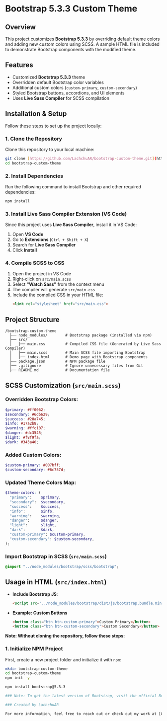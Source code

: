 # Bootstrap 5.3.3 Custom Theme

## Overview

This project customizes **Bootstrap 5.3.3** by overriding default theme colors and adding new custom colors using SCSS. A sample HTML file is included to demonstrate Bootstrap components with the modified theme.

## Features

- Customized **Bootstrap 5.3.3** theme
- Overridden default Bootstrap color variables
- Additional custom colors (`custom-primary`, `custom-secondary`)
- Styled Bootstrap buttons, accordions, and UI elements
- Uses **Live Sass Compiler** for SCSS compilation

## Installation & Setup

Follow these steps to set up the project locally:

### 1. Clone the Repository

Clone this repository to your local machine:

```bash
git clone [https://github.com/LachchuAR/bootstrap-custom-theme.git](https://github.com/LachchuAR/custom-bootstrap-theme.git)
cd bootstrap-custom-theme
```

### 2. Install Dependencies

Run the following command to install Bootstrap and other required dependencies:

```bash
npm install
```

### 3. Install Live Sass Compiler Extension (VS Code)

Since this project uses **Live Sass Compiler**, install it in VS Code:

1. Open **VS Code**
2. Go to **Extensions** (`Ctrl + Shift + X`)
3. Search for **Live Sass Compiler**
4. Click **Install**

### 4. Compile SCSS to CSS

1. Open the project in VS Code
2. Right-click on `src/main.scss`
3. Select **"Watch Sass"** from the context menu
4. The compiler will generate `src/main.css`
5. Include the compiled CSS in your HTML file:
   ```html
   <link rel="stylesheet" href="src/main.css">
   ```

## Project Structure

```
/bootstrap-custom-theme
  ├── node_modules/        # Bootstrap package (installed via npm)
  ├── src/                
  │   ├── main.css         # Compiled CSS file (Generated by Live Sass Compiler)
  │   ├── main.scss        # Main SCSS file importing Bootstrap
  │   ├── index.html       # Demo page with Bootstrap components
  ├── package.json         # NPM package file
  ├── .gitignore           # Ignore unnecessary files from Git
  ├── README.md            # Documentation file
```

## SCSS Customization (`src/main.scss`)

### Overridden Bootstrap Colors:

```scss
$primary: #ff0062;
$secondary: #6db629;
$success: #28a745;
$info: #17a2b8;
$warning: #ffc107;
$danger: #dc3545;
$light: #f8f9fa;
$dark: #343a40;
```

### Added Custom Colors:

```scss
$custom-primary: #007bff;
$custom-secondary: #6c757d;
```

### Updated Theme Colors Map:

```scss
$theme-colors: (
  "primary":    $primary,
  "secondary":  $secondary,
  "success":    $success,
  "info":       $info,
  "warning":    $warning,
  "danger":     $danger,
  "light":      $light,
  "dark":       $dark,
  "custom-primary": $custom-primary,
  "custom-secondary": $custom-secondary,
);
```

### Import Bootstrap in SCSS (`src/main.scss`)

```scss
@import "../node_modules/bootstrap/scss/bootstrap";
```

## Usage in HTML (`src/index.html`)

- **Include Bootstrap JS**:
  ```html
  <script src="../node_modules/bootstrap/dist/js/bootstrap.bundle.min.js"></script>
  ```

- **Example: Custom Buttons**
  ```html
  <button class="btn btn-custom-primary">Custom Primary</button>
  <button class="btn btn-custom-secondary">Custom Secondary</button>
  ```

**Note: Without cloning the repository, follow these steps:**

### 1. Initialize NPM Project

First, create a new project folder and initialize it with `npm`:

```bash
mkdir bootstrap-custom-theme
cd bootstrap-custom-theme
npm init -y

npm install bootstrap@5.3.3

### Note: To get the latest version of Bootstrap, visit the official Bootstrap website and check for the most up-to-date version. Replace 5.3.3 with the desired version. (https://getbootstrap.com) 

### Created by LachchuAR

For more information, feel free to reach out or check out my work at [GitHub - LachchuAR](https://github.com/LachchuAR).
